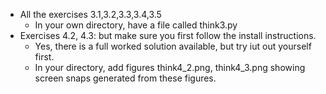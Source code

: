 * All the exercises 3.1,3.2,3.3,3.4,3.5
  * In your own directory, have a file called think3.py
* Exercises 4.2, 4.3: but make sure you first follow the install instructions.
  * Yes, there is a full worked solution available, but try iut out yourself first.
  * In your directory, add figures think4\_2.png, think4\_3.png showing screen snaps generated from these figures.
